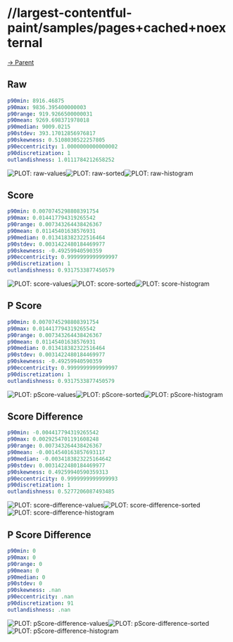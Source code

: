 
# //largest-contentful-paint/samples/pages+cached+noexternal

[→ Parent](../..)


## Raw


```yaml
p90min: 8916.46875
p90max: 9836.395400000003
p90range: 919.9266500000031
p90mean: 9269.698371978018
p90median: 9009.0215
p90stdev: 393.17012856976817
p90skewness: 0.5108030522257805
p90eccentricity: 1.0000000000000002
p90discretization: 1
outlandishness: 1.0111784212658252

```

![PLOT: raw-values](./raw/values.svg)![PLOT: raw-sorted](./raw/sorted.svg)![PLOT: raw-histogram](./raw/histogram.svg)
## Score


```yaml
p90min: 0.0070745298808391754
p90max: 0.014417794319265542
p90range: 0.007343264438426367
p90mean: 0.01145401638576931
p90median: 0.013418382322516464
p90stdev: 0.0031422480184469977
p90skewness: -0.49259940590359
p90eccentricity: 0.9999999999999997
p90discretization: 1
outlandishness: 0.9317533877450579

```

![PLOT: score-values](./score/values.svg)![PLOT: score-sorted](./score/sorted.svg)![PLOT: score-histogram](./score/histogram.svg)
## P Score


```yaml
p90min: 0.0070745298808391754
p90max: 0.014417794319265542
p90range: 0.007343264438426367
p90mean: 0.01145401638576931
p90median: 0.013418382322516464
p90stdev: 0.0031422480184469977
p90skewness: -0.49259940590359
p90eccentricity: 0.9999999999999997
p90discretization: 1
outlandishness: 0.9317533877450579

```

![PLOT: pScore-values](./pScore/values.svg)![PLOT: pScore-sorted](./pScore/sorted.svg)![PLOT: pScore-histogram](./pScore/histogram.svg)
## Score Difference


```yaml
p90min: -0.004417794319265542
p90max: 0.0029254701191608248
p90range: 0.007343264438426367
p90mean: -0.0014540163857693117
p90median: -0.0034183823225164642
p90stdev: 0.0031422480184469977
p90skewness: 0.49259940590359313
p90eccentricity: 0.9999999999999993
p90discretization: 1
outlandishness: 0.5277206087493485

```

![PLOT: score-difference-values](./score-difference/values.svg)![PLOT: score-difference-sorted](./score-difference/sorted.svg)![PLOT: score-difference-histogram](./score-difference/histogram.svg)
## P Score Difference


```yaml
p90min: 0
p90max: 0
p90range: 0
p90mean: 0
p90median: 0
p90stdev: 0
p90skewness: .nan
p90eccentricity: .nan
p90discretization: 91
outlandishness: .nan

```

![PLOT: pScore-difference-values](./pScore-difference/values.svg)![PLOT: pScore-difference-sorted](./pScore-difference/sorted.svg)![PLOT: pScore-difference-histogram](./pScore-difference/histogram.svg)